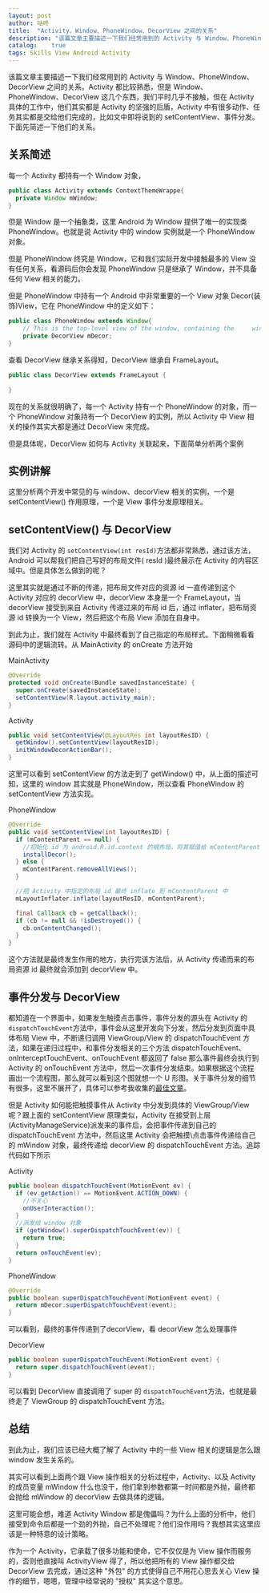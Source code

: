 ```yaml
---
layout: post
author: 咕咚
title:  "Activity、Window、PhoneWindow、DecorView 之间的关系"
description: "该篇文章主要描述一下我们经常用到的 Activity 与 Window、PhoneWindow、DecorView 之间的关系。Activity 都比较熟悉，但是 Window、PhoneWindow、DecorView 这几个东西，我们平时几乎不接触，但在 Activity 具体的工作中，他们其实都是 Activity 的坚强的后盾，Activity 中有很多动作、任务其实都是交给他们完成的，比如文中即将说到的 setContentView、事件分发。下面先简述一下他们的关系。"
catalog:    true
tags: Skills View Android Activity 
---
```


该篇文章主要描述一下我们经常用到的 Activity 与 Window、PhoneWindow、DecorView 之间的关系。Activity 都比较熟悉，但是 Window、PhoneWindow、DecorView 这几个东西，我们平时几乎不接触，但在 Activity 具体的工作中，他们其实都是 Activity 的坚强的后盾，Activity 中有很多动作、任务其实都是交给他们完成的，比如文中即将说到的 setContentView、事件分发。下面先简述一下他们的关系。

## 关系简述

每一个 Activity 都持有一个 Window 对象，

```java
public class Activity extends ContextThemeWrappe{
  private Window mWindow;
}
```

但是 Window 是一个抽象类，这里 Android 为 Window 提供了唯一的实现类 PhoneWindow。也就是说 Activity 中的 window 实例就是一个 PhoneWindow 对象。

但是 PhoneWindow 终究是 Window，它和我们实际开发中接触最多的 View 没有任何关系，看源码后你会发现 PhoneWindow 只是继承了 Window，并不具备任何 View 相关的能力。

但是 PhoneWindow 中持有一个 Android 中非常重要的一个 View 对象 Decor(装饰)View，它在 PhoneWindow 中的定义如下：

```java
public class PhoneWindow extends Window{
 	// This is the top-level view of the window, containing the 	window decor.
	private DecorView mDecor; 
}
```

查看 DecorView 继承关系得知，DecorView 继承自 FrameLayout。

```java
public class DecorView extends FrameLayout {
  
}
```

现在的关系就很明确了，每一个 Activity 持有一个 PhoneWindow 的对象，而一个 PhoneWindow 对象持有一个 DecorView 的实例，所以 Activity 中 View 相关的操作其实大都是通过 DecorView 来完成。

但是具体呢，DecorView 如何与 Activity 关联起来，下面简单分析两个案例

## 实例讲解

这里分析两个开发中常见的与 window、decorView 相关的实例，一个是 setContentView() 作用原理，一个是 View 事件分发原理相关。

## setContentView() 与 DecorView

我们对 Activity 的 `setContentView(int resId)`方法都非常熟悉，通过该方法，Android 可以帮我们把自己写好的布局文件( resId )最终展示在 Activity 的内容区域中。但是具体怎么做到的呢？

这里其实就是通过不断的传递，把布局文件对应的资源 id 一直传递到这个 Activity 对应的 decorView 中，decorView 本身是一个 FrameLayout，当 decorView 接受到来自 Activity 传递过来的布局 id 后，通过 inflater，把布局资源 id 转换为一个 View，然后把这个布局 View 添加在自身中。

到此为止，我们就在 Activity 中最终看到了自己指定的布局样式。下面稍微看看源码中的逻辑流转。从 MainActivity 的 onCreate 方法开始

MainActivity

```java
@Override
protected void onCreate(Bundle savedInstanceState) {
  super.onCreate(savedInstanceState);
  setContentView(R.layout.activity_main);
}
```

Activity

```java
public void setContentView(@LayoutRes int layoutResID) {
  getWindow().setContentView(layoutResID);
  initWindowDecorActionBar();
}
```

这里可以看到 setContentView 的方法走到了 getWindow() 中，从上面的描述可知，这里的 window 其实就是 PhoneWindow，所以查看 PhoneWindow 的 setContentView 方法实现。

PhoneWindow

```java
@Override    
public void setContentView(int layoutResID) {
  if (mContentParent == null) {
    //初始化 id 为 android.R.id.content 的根布局，将其赋值给 mContentParent
    installDecor();
  } else {
    mContentParent.removeAllViews();
  }

  //把 Activity 中指定的布局 id 最终 inflate 到 mContentParent 中
  mLayoutInflater.inflate(layoutResID, mContentParent);

  final Callback cb = getCallback();
  if (cb != null && !isDestroyed()) {
    cb.onContentChanged();
  }
}
```

这个方法就是最终发生作用的地方，执行完该方法后，从 Activity 传递而来的布局资源 id 最终就会添加到 decorView 中。

## 事件分发与 DecorView

都知道在一个界面中，如果发生触摸点击事件，事件分发的源头在 Activity 的 `dispatchTouchEvent`方法中，事件会从这里开发向下分发，然后分发到页面中具体布局 View 中，不断递归调用 ViewGroup/View 的 dispatchTouchEvent 方法，如果在递归过程中，和事件分发相关的三个方法 dispatchTouchEvent、onInterceptTouchEvent、onTouchEvent 都返回了 false 那么事件最终会执行到 Activity 的 onTouchEvent 方法中，然后一次事件分发结束。如果根据这个流程画出一个流程图，那么就可以看到这个图就想一个 U 形图。关于事件分发的细节有很多，这里不展开了，具体可以参考我收集的[最佳文章](https://github.com/maoruibin/GreatArticles)。

但是 Activity 如何能把触摸事件从 Activity 中分发到具体的 ViewGroup/View 呢？跟上面的 setContentView 原理类似，Activity 在接受到上层(ActivityManageService)派发来的事件后，会把事件传递到自己的 dispatchTouchEvent 方法中，然后这里 Activity 会把触摸\点击事件传递给自己的 mWindow 对象，最终传递给 decorView 的 dispatchTouchEvent 方法。追踪代码如下所示

Activity

```java
public boolean dispatchTouchEvent(MotionEvent ev) {
  if (ev.getAction() == MotionEvent.ACTION_DOWN) {
    //不关心
    onUserInteraction();
  }
  //派发给 window 对象
  if (getWindow().superDispatchTouchEvent(ev)) {
    return true;
  }
  return onTouchEvent(ev);
}
```

PhoneWindow

```java
@Override
public boolean superDispatchTouchEvent(MotionEvent event) {
  return mDecor.superDispatchTouchEvent(event);
}
```

可以看到，最终的事件传递到了decorView，看 decorView 怎么处理事件

DecorView

```java
public boolean superDispatchTouchEvent(MotionEvent event) {
  return super.dispatchTouchEvent(event);
}
```

可以看到 DecorView 直接调用了 super 的 `dispatchTouchEvent`方法，也就是最终走了 ViewGroup 的 dispatchTouchEvent 方法。

## 总结

到此为止，我们应该已经大概了解了 Activity 中的一些 View 相关的逻辑是怎么跟 window 发生关系的。

其实可以看到上面两个跟 View 操作相关的分析过程中，Activity、以及 Activity 的成员变量 mWindow 什么也没干，他们拿到参数都第一时间都是外抛，最终都会抛给 mWindow 的 decorView 去做具体的逻辑。

这里可能会想，难道 Activity Window 都是傀儡吗？为什么上面的分析中，他们接受到命令后都是一个劲的外抛，自己不处理呢？他们没作用吗？我想其实这里应该是一种特意的设计策略。

作为一个 Activity，它承载了很多功能和使命，它不仅仅是为 View 操作而服务的，否则他直接叫 ActivityView 得了，所以他把所有的 View 操作都交给 DecorView 去完成，通过这种 "外包" 的方式使得自己不用花心思去关心 View 操作的细节，嗯嗯，管理中经常说的 "授权" 其实这个意思。



